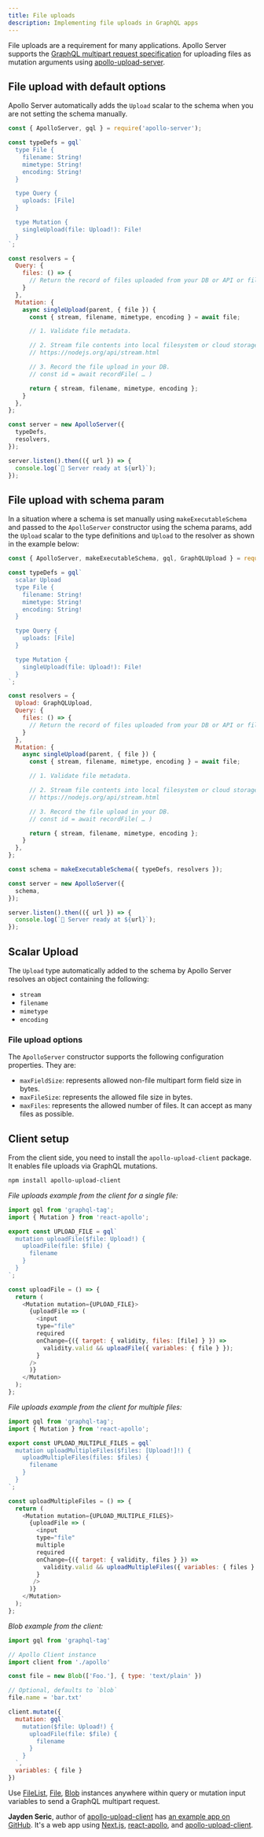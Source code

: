 ```yaml
---
title: File uploads
description: Implementing file uploads in GraphQL apps
---
```


File uploads are a requirement for many applications. Apollo Server supports the [GraphQL multipart request specification](https://github.com/jaydenseric/graphql-multipart-request-spec) for uploading files as mutation arguments using [apollo-upload-server](https://github.com/jaydenseric/apollo-upload-server).

## File upload with default options

Apollo Server automatically adds the `Upload` scalar to the schema when you are not setting the schema manually.

```js
const { ApolloServer, gql } = require('apollo-server');

const typeDefs = gql`
  type File {
    filename: String!
    mimetype: String!
    encoding: String!
  }

  type Query {
    uploads: [File]
  }

  type Mutation {
    singleUpload(file: Upload!): File!
  }
`;

const resolvers = {
  Query: {
    files: () => {
      // Return the record of files uploaded from your DB or API or filesystem.
    }
  },
  Mutation: {
    async singleUpload(parent, { file }) {
      const { stream, filename, mimetype, encoding } = await file;

      // 1. Validate file metadata.

      // 2. Stream file contents into local filesystem or cloud storage:
      // https://nodejs.org/api/stream.html

      // 3. Record the file upload in your DB.
      // const id = await recordFile( … )

      return { stream, filename, mimetype, encoding };
    }
  },
};

const server = new ApolloServer({
  typeDefs,
  resolvers,
});

server.listen().then(({ url }) => {
  console.log(`🚀 Server ready at ${url}`);
});
```

## File upload with schema param

In a situation where a schema is set manually using `makeExecutableSchema` and passed to the `ApolloServer` constructor using the schema params, add the `Upload` scalar to the type definitions and `Upload` to the resolver as shown in the example below:

```js
const { ApolloServer, makeExecutableSchema, gql, GraphQLUpload } = require('apollo-server');

const typeDefs = gql`
  scalar Upload
  type File {
    filename: String!
    mimetype: String!
    encoding: String!
  }

  type Query {
    uploads: [File]
  }

  type Mutation {
    singleUpload(file: Upload!): File!
  }
`;

const resolvers = {
  Upload: GraphQLUpload,
  Query: {
    files: () => {
      // Return the record of files uploaded from your DB or API or filesystem.
    }
  },
  Mutation: {
    async singleUpload(parent, { file }) {
      const { stream, filename, mimetype, encoding } = await file;

      // 1. Validate file metadata.

      // 2. Stream file contents into local filesystem or cloud storage:
      // https://nodejs.org/api/stream.html

      // 3. Record the file upload in your DB.
      // const id = await recordFile( … )

      return { stream, filename, mimetype, encoding };
    }
  },
};

const schema = makeExecutableSchema({ typeDefs, resolvers });

const server = new ApolloServer({
  schema,
});

server.listen().then(({ url }) => {
  console.log(`🚀 Server ready at ${url}`);
});
```


## Scalar Upload

The `Upload` type automatically added to the schema by Apollo Server resolves an object containing the following:

- `stream`
- `filename`
- `mimetype`
- `encoding`


### File upload options

The `ApolloServer` constructor supports the following configuration properties. They are:

- `maxFieldSize`: represents allowed non-file multipart form field size in bytes.
- `maxFileSize`: represents the allowed file size in bytes.
- `maxFiles`: represents the allowed number of files. It can accept as many files as possible.


## Client setup

From the client side, you need to install the `apollo-upload-client` package. It enables file uploads via GraphQL mutations.

```sh
npm install apollo-upload-client
```

_File uploads example from the client for a single file:_

```js
import gql from 'graphql-tag';
import { Mutation } from 'react-apollo';

export const UPLOAD_FILE = gql`
  mutation uploadFile($file: Upload!) {
    uploadFile(file: $file) {
      filename
    }
  }
`;

const uploadFile = () => {
  return (
    <Mutation mutation={UPLOAD_FILE}>
      {uploadFile => (
        <input
        type="file"
        required
        onChange={({ target: { validity, files: [file] } }) =>
          validity.valid && uploadFile({ variables: { file } });
        }
      />
      )}
    </Mutation>
  );
};
```

_File uploads example from the client for multiple files:_

```js
import gql from 'graphql-tag';
import { Mutation } from 'react-apollo';

export const UPLOAD_MULTIPLE_FILES = gql`
  mutation uploadMultipleFiles($files: [Upload!]!) {
    uploadMultipleFiles(files: $files) {
      filename
    }
  }
`;

const uploadMultipleFiles = () => {
  return (
    <Mutation mutation={UPLOAD_MULTIPLE_FILES}>
      {uploadFile => (
        <input
        type="file"
        multiple
        required
        onChange={({ target: { validity, files } }) =>
          validity.valid && uploadMultipleFiles({ variables: { files } });
        }
       />
      )}
    </Mutation>
  );
};
```

_Blob example from the client:_

```js
import gql from 'graphql-tag'

// Apollo Client instance
import client from './apollo'

const file = new Blob(['Foo.'], { type: 'text/plain' })

// Optional, defaults to `blob`
file.name = 'bar.txt'

client.mutate({
  mutation: gql`
    mutation($file: Upload!) {
      uploadFile(file: $file) {
        filename
      }
    }
  `,
  variables: { file }
})
```

Use [FileList](https://developer.mozilla.org/en/docs/Web/API/FileList), [File](https://developer.mozilla.org/en/docs/Web/API/File), [Blob](https://developer.mozilla.org/en/docs/Web/API/Blob) instances anywhere within query or mutation input variables to send a GraphQL multipart request.

**Jayden Seric**, author of [apollo-upload-client](https://github.com/jaydenseric/apollo-upload-client) has [an example app on GitHub](https://github.com/jaydenseric/apollo-upload-examples/tree/master/app). It's a web app using [Next.js](https://github.com/zeit/next.js/), [react-apollo](https://github.com/apollographql/react-apollo), and [apollo-upload-client](https://github.com/jaydenseric/apollo-upload-client).